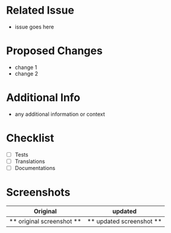 # Related Issue
- issue goes here

# Proposed Changes
- change 1
- change 2

# Additional Info
- any additional information or context

# Checklist
- [ ] Tests
- [ ] Translations
- [ ] Documentations

# Screenshots

Original 			|	updated
:-------------------------:|:-------------------------:
** original screenshot **  |  ** updated screenshot **
